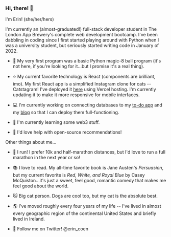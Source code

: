 ### Hi, there! 👋

I'm Erin! (she/her/hers)

I'm currently an (almost-graduated!) full-stack developer student in The London App Brewery's complete web development bootcamp. I've been dabbling in coding since I first started playing around with Python when I was a university student, but seriously started writing code in January of 2022. 

- :beginner: My very first program was a basic Python magic-8 ball program (it's not here, if you're looking for it...but I promise it's a real thing).

- :star: My current favorite technology is React (components are brilliant, imo). My first React app is a simplified Instagram clone for cats -- Catstagram! I've deployed it [here](ttps://catstagram-navy.vercel.app/) using Vercel hosting. I'm currently updating it to make it more responsive for mobile interfaces.  

- :computer: I'm currently working on connecting databases to my [to-do app](https://github.com/eireann07/todolist-v1) and my [blog](https://github.com/eireann07/blog-v1) so that I can deploy them full-functioning.

- :seedling: I'm currently learning some web3 stuff.

- :dancers: I'd love help with open-source recommendations!

Other things about me...
- :running: I run! I prefer 10k and half-marathon distances, but I'd love to run a full marathon in the next year or so!
- :books: I love to read. My all-time favorite book is Jane Austen's *Persuasion*, but my current favorite is *Red, White, and Royal Blue* by Casey McQuiston...it's just a sweet, feel good, romantic comedy that makes me feel good about the world. 
- :cat: Big cat person. Dogs are cool too, but my cat is the absolute best. 
- :earth_americas: I've moved roughly every four years of my life -- I've lived in almost every geographic region of the continental United States and briefly lived in Ireland.

- :hatched_chick: Follow me on Twitter! @erin_coen

<!--
**eireann07/eireann07** is a ✨ _special_ ✨ repository because its `README.md` (this file) appears on your GitHub profile.

Here are some ideas to get you started:


- 👯 I’m looking to collaborate on ...
- 🤔 I’m looking for help with ...
- 💬 Ask me about ...
- 📫 How to reach me: ...
- 😄 Pronouns: ...
- ⚡ Fun fact: ...
-->
